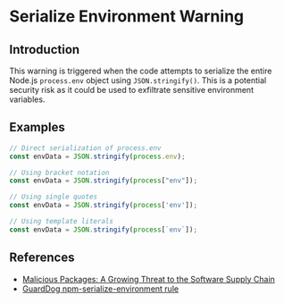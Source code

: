 # Serialize Environment Warning

## Introduction

This warning is triggered when the code attempts to serialize the entire Node.js `process.env` object using `JSON.stringify()`. This is a potential security risk as it could be used to exfiltrate sensitive environment variables.

## Examples

```js
// Direct serialization of process.env
const envData = JSON.stringify(process.env);

// Using bracket notation
const envData = JSON.stringify(process["env"]);

// Using single quotes
const envData = JSON.stringify(process['env']);

// Using template literals
const envData = JSON.stringify(process[`env`]);
```
## References

- [Malicious Packages: A Growing Threat to the Software Supply Chain](https://www.mend.io/wp-content/uploads/2024/07/malicious-packages-a-growing-threat-to-the-software-supply-chain-mendio-darkreading-1.pdf)
- [GuardDog npm-serialize-environment rule](https://github.com/DataDog/guarddog/blob/main/guarddog/analyzer/sourcecode/npm-serialize-environment.yml)
